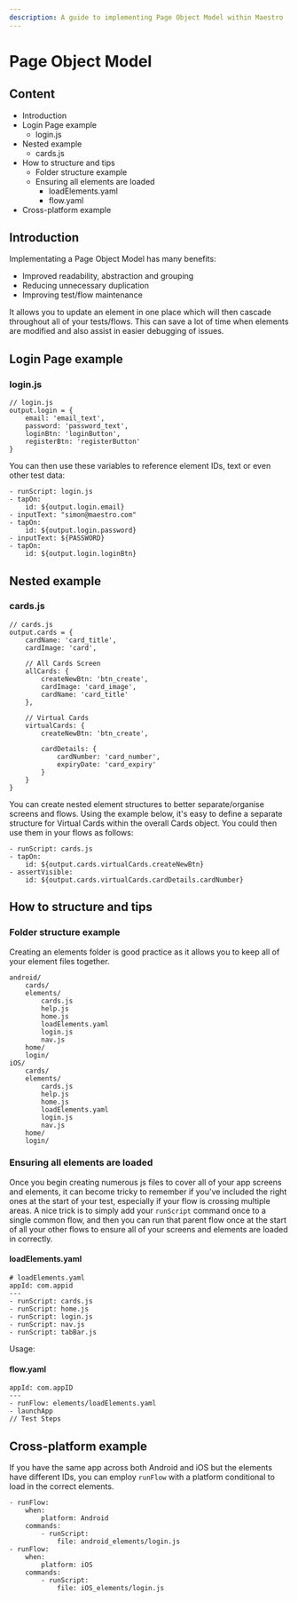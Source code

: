 ```yaml
---
description: A guide to implementing Page Object Model within Maestro
---
```


# Page Object Model


## Content

* Introduction
* Login Page example
  * login.js
* Nested example
  * cards.js
* How to structure and tips
  * Folder structure example
  * Ensuring all elements are loaded
    * loadElements.yaml
    * flow.yaml
* Cross-platform example


## Introduction

Implementating a Page Object Model has many benefits:
* Improved readability, abstraction and grouping
* Reducing unnecessary duplication
* Improving test/flow maintenance

It allows you to update an element in one place which will then cascade throughout all of your tests/flows. This can save a lot of time when elements are modified and also assist in easier debugging of issues.



## Login Page example

### login.js
```
// login.js
output.login = {
	email: 'email_text',
	password: 'password_text',
	loginBtn: 'loginButton',
	registerBtn: 'registerButton'
}
```

You can then use these variables to reference element IDs, text or even other test data:

```
- runScript: login.js
- tapOn:
	id: ${output.login.email}
- inputText: "simon@maestro.com"
- tapOn:
	id: ${output.login.password}
- inputText: ${PASSWORD}
- tapOn:
	id: ${output.login.loginBtn}
```



## Nested example

### cards.js
```
// cards.js
output.cards = {
	cardName: 'card_title',
	cardImage: 'card',

	// All Cards Screen
	allCards: {
		createNewBtn: 'btn_create',
		cardImage: 'card_image',
		cardName: 'card_title'
	},

	// Virtual Cards
	virtualCards: {
		createNewBtn: 'btn_create',

		cardDetails: {
			cardNumber: 'card_number',
			expiryDate: 'card_expiry'
		}
	}
}
```

You can create nested element structures to better separate/organise screens and flows. Using the example below, it's easy to define a separate structure for Virtual Cards within the overall Cards object. You could then use them in your flows as follows:

```
- runScript: cards.js
- tapOn:
	id: ${output.cards.virtualCards.createNewBtn}
- assertVisible:
	id: ${output.cards.virtualCards.cardDetails.cardNumber}
```



## How to structure and tips

### Folder structure example

Creating an elements folder is good practice as it allows you to keep all of your element files together. 

```
android/
	cards/
	elements/
		cards.js
		help.js
		home.js
		loadElements.yaml
		login.js
		nav.js
	home/
	login/
iOS/
	cards/
	elements/
		cards.js
		help.js
		home.js
		loadElements.yaml
		login.js
		nav.js
	home/
	login/
```


### Ensuring all elements are loaded

Once you begin creating numerous js files to cover all of your app screens and elements, it can become tricky to remember if you've included the right ones at the start of your test, especially if your flow is crossing multiple areas. A nice trick is to simply add your `runScript` command once to a single common flow, and then you can run that parent flow once at the start of all your other flows to ensure all of your screens and elements are loaded in correctly.

#### loadElements.yaml
```
# loadElements.yaml
appId: com.appid
---
- runScript: cards.js
- runScript: home.js
- runScript: login.js
- runScript: nav.js
- runScript: tabBar.js
```

Usage:

#### flow.yaml
```
appId: com.appID
---
- runFlow: elements/loadElements.yaml
- launchApp
// Test Steps
```



## Cross-platform example

If you have the same app across both Android and iOS but the elements have different IDs, you can employ `runFlow` with a platform conditional to load in the correct elements.

```
- runFlow:
    when:
	    platform: Android
    commands:
	    - runScript:
	        file: android_elements/login.js
- runFlow:
    when:
	    platform: iOS
    commands:
	    - runScript:
	        file: iOS_elements/login.js
```
